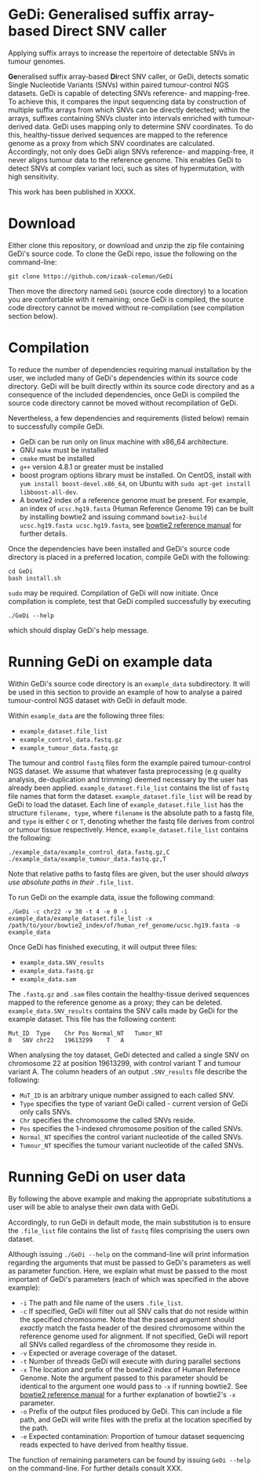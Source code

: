 # GeDi: Generalised suffix array-based Direct SNV caller

Applying suffix arrays to increase the repertoire of detectable SNVs 
in tumour genomes.

**Ge**neralised suffix array-based **Di**rect SNV caller, or GeDi,
detects somatic Single Nucleotide Variants (SNVs) within paired tumour-control
NGS datasets. GeDi is capable of detecting SNVs reference- and mapping-free.
To achieve this, it compares the input sequencing data by
construction of multiple suffix arrays from which SNVs can be directly detected;
within the arrays, suffixes containing SNVs cluster into intervals enriched with
tumour-derived data. GeDi uses mapping only to determine SNV coordinates.
To do this, healthy-tissue derived sequences are mapped to the reference
genome as a proxy from which SNV coordinates are calculated. Accordingly,
not only does GeDi align SNVs reference- and mapping-free, it never
aligns tumour data to the reference genome. This enables GeDi
to detect SNVs at complex variant loci, such as sites of hypermutation,
with high sensitivity.

This work has been published in XXXX.


# Download
Either clone this repository, or download and unzip the zip file containing 
GeDi's source code. To clone the GeDi repo, issue the following on the command-line:

```
git clone https://github.com/izaak-coleman/GeDi
```
Then move the directory named `GeDi` (source code directory) 
to a location you are comfortable with it remaining; 
once GeDi is compiled, the source code directory cannot be moved 
without re-compilation (see compilation section below).


# Compilation
To reduce the number of dependencies requiring manual installation by the user, 
we included many of GeDi's dependencies within its source code directory. 
GeDi will be built directly within its source code directory and as a consequence of
the included dependencies, once GeDi is compiled the source code directory cannot
be moved without recompilation of GeDi. 

Nevertheless, a few dependencies and requirements (listed below)
remain to successfully compile GeDi.
  - GeDi can be run only on linux machine with x86\_64 architecture. 
  - GNU `make` must be installed 
  - `cmake` must be installed
  - `g++` version 4.8.1 or greater must be installed 
  - boost program options library must be installed. On CentOS, install with `yum install
  boost-devel.x86_64`, on Ubuntu with `sudo apt-get install libboost-all-dev`.
  - A bowtie2 index of a reference genome must be present. For example, an index
  of `ucsc.hg19.fasta` (Human Reference Genome 19) can be built by installing 
  bowtie2 and issuing command `bowtie2-build
  ucsc.hg19.fasta ucsc.hg19.fasta`, see 
  [bowtie2 reference manual](http://bowtie-bio.sourceforge.net/bowtie2/manual.shtml)
  for further details.

Once the dependencies have been installed and GeDi's source code
directory is placed in a preferred location, compile GeDi with the following:
```
cd GeDi
bash install.sh
```
`sudo` may be required. Compilation of GeDi will now initiate. Once compilation is complete,
test that GeDi compiled successfully by executing
```
./GeDi --help
```
which should display GeDi's help message.


# Running GeDi on example data

Within GeDi's source code directory is an `example_data` subdirectory.
It will be used in this section to provide an example of how to analyse a paired
tumour-control NGS dataset with GeDi in default mode. 

Within `example_data` are the following three files:
  - `example_dataset.file_list`
  - `example_control_data.fastq.gz`
  - `example_tumour_data.fastq.gz`

The tumour and control `fastq` files form the example paired tumour-control
NGS dataset. We assume that whatever fasta preprocessing (e.g quality analysis,
de-duplication and trimming) deemed necessary by the user has already been applied. 
`example_dataset.file_list` contains the list of `fastq` file names
that form the dataset. `example_dataset.file_list` will be read by GeDi to 
load the dataset. Each line of `example_dataset.file_list` has the structure `filename, type`, where `filename`
is the absolute path to a fastq file, and `type` is either `C` or `T`, denoting
whether the fastq file derives from control or tumour tissue respectively.
Hence, `example_dataset.file_list` contains the following:
```
./example_data/example_control_data.fastq.gz,C
./example_data/example_tumour_data.fastq.gz,T
```
Note that relative paths to fastq files are given, but the user
should *always use absolute paths in their* `.file_list`.

To run GeDi on the example data, issue the following command:
```
./GeDi -c chr22 -v 30 -t 4 -e 0 -i example_data/example_dataset.file_list -x /path/to/your/bowtie2_index/of/human_ref_genome/ucsc.hg19.fasta -o example_data
```
Once GeDi has finished executing, it will output three files:
 - `example_data.SNV_results`
 - `example_data.fastq.gz`
 - `example_data.sam`

The `.fastq.gz` and `.sam` files contain the healthy-tissue derived sequences
mapped to the reference genome as a proxy; they can be deleted. 
`example_data.SNV_results` contains the SNV calls made
by GeDi for the example dataset. This file has the following content:
```
Mut_ID	Type	Chr	Pos	Normal_NT	Tumor_NT
0	SNV	chr22	19613299	T	A

```
When analysing the toy dataset, GeDi detected and called a single SNV on
chromosome 22 at position 19613299, with control variant T and tumour variant
A. The column headers of an output `.SNV_results` file describe the following:
  - `MuT_ID` is an arbitrary unique number assigned to each called SNV.
  - `Type` specifies the type of variant GeDi called - current version of GeDi only calls SNVs.
  - `Chr` specifies the chromosome the called SNVs reside.
  - `Pos` specifies the 1-indexed chromosome position of the called SNVs.
  - `Normal_NT` specifies the control variant nucleotide of the called SNVs.
  - `Tumour_NT` specifies the tumour variant nucleotide of the called SNVs.

# Running GeDi on user data
By following the above example and making the appropriate substitutions
a user will be able to analyse their own data with GeDi.

Accordingly, to run GeDi in default mode, the main substitution is to ensure
the `.file_list` file contains the list of `fastq` files comprising
the users own dataset.

Although issuing `./GeDi --help` on the command-line will print information
regarding the arguments that must be passed to GeDi's parameters as well
as parameter function. Here, we explain what must be passed to the most important of GeDi's
parameters (each of which was specified in the above example):
 - `-i` The path and file name of the users `.file_list`.
 - `-c` If specified, GeDi will filter out all SNV calls that do not
        reside within the specified chromosome. Note that the passed argument
        should *exactly* match the fasta header of the desired chromosome 
        within the reference genome used for alignment. If not specified, GeDi will report
        all SNVs called regardless of the chromosome they reside in.
 - `-v` Expected or average coverage of the dataset.
 - `-t` Number of threads GeDi will execute with during parallel sections
 - `-x` The location and prefix of the bowtie2 index of Human Reference Genome.
        Note the argument passed to this parameter should be identical to the
        argument one would pass to `-x` if running bowtie2. See
        [bowtie2 reference manual](http://bowtie-bio.sourceforge.net/bowtie2/manual.shtml) 
        for a further explanation of bowtie2's `-x` parameter.
 - `-o` Prefix of the output files produced by GeDi. This can include a file
        path, and GeDi will write files with the prefix at the location
        specified by the path.
 - `-e` Expected contamination: Proportion of tumour dataset sequencing reads
        expected to have derived from healthy tissue.

The function of remaining parameters can be found by issuing `GeDi --help` on
the command-line. For further details consult XXX.
